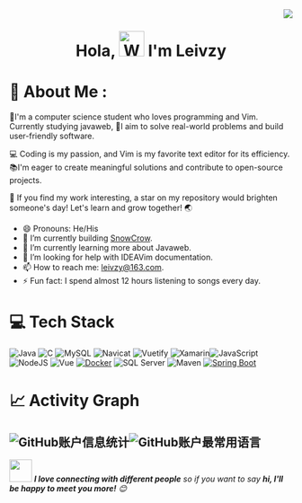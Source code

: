 <img align="right" src="https://count.getloli.com/get/@:Leivzy?theme=rule34">

<h1 align="center"> Hola, <img src="https://raw.githubusercontent.com/nixin72/nixin72/master/wave.gif" 
         alt="Waving hand animated gif"
         height="45"
         width="45" /> I'm Leivzy</h1>



# 💫 About Me :
🚀I'm a computer science student who loves programming and Vim. Currently studying javaweb, 🌟I aim to solve real-world problems and build user-friendly software.

💻 Coding is my passion, and Vim is my favorite text editor for its efficiency. 📚I'm eager to create meaningful solutions and contribute to open-source projects.

🌟 If you find my work interesting, a star on my repository would brighten someone's day! Let's learn and grow together! 🌏

- 😄 Pronouns: He/His
- 🔭 I’m currently building [SnowCrow](https://leivzy.top/).
- 🌱 I’m currently learning more about Javaweb.
- 🤔 I’m looking for help with IDEAVim documentation.
- 📫 How to reach me: [leivzy@163.com](leivzy@163.com).
- ⚡ Fun fact: I spend almost 12 hours listening to songs every day.

# 💻 Tech Stack
![Java](https://img.shields.io/badge/java-%23ED8B00.svg?style=for-the-badge&logo=java&logoColor=white) ![C](https://img.shields.io/badge/C-555555.svg?style=for-the-badge&logo=c&logoColor=white)
 ![MySQL](https://img.shields.io/badge/mysql-%2300f.svg?style=for-the-badge&logo=mysql&logoColor=white) ![Navicat](https://img.shields.io/badge/Navicat-13A4A9.svg?style=for-the-badge&logo=navicat&logoColor=white) ![Vuetify](https://img.shields.io/badge/Vuetify-1867C0?style=for-the-badge&logo=vuetify&logoColor=AEDDFF) ![Xamarin](https://img.shields.io/badge/Xamarin-3199DC?style=for-the-badge&logo=xamarin&logoColor=white)![JavaScript](https://img.shields.io/badge/javascript-%23323330.svg?style=for-the-badge&logo=javascript&logoColor=%23F7DF1E) ![NodeJS](https://img.shields.io/badge/node.js-6DA55F?style=for-the-badge&logo=node.js&logoColor=white) ![Vue](https://img.shields.io/badge/Vue-4FC08D.svg?style=for-the-badge&logo=vue.js&logoColor=white) [![Docker](https://camo.githubusercontent.com/6b7f701cf0bea42833751b754688f1a27b6090fdf90bf2b226addff01be817f0/68747470733a2f2f696d672e736869656c64732e696f2f62616467652f646f636b65722d2532333064623765642e7376673f7374796c653d666f722d7468652d6261646765266c6f676f3d646f636b6572266c6f676f436f6c6f723d7768697465)](https://camo.githubusercontent.com/6b7f701cf0bea42833751b754688f1a27b6090fdf90bf2b226addff01be817f0/68747470733a2f2f696d672e736869656c64732e696f2f62616467652f646f636b65722d2532333064623765642e7376673f7374796c653d666f722d7468652d6261646765266c6f676f3d646f636b6572266c6f676f436f6c6f723d7768697465) ![SQL Server](https://img.shields.io/badge/SQL%20Server-CC2927.svg?style=for-the-badge&logo=microsoft-sql-server&logoColor=white) ![Maven](https://img.shields.io/badge/Maven-C71A36.svg?style=for-the-badge&logo=apache-maven&logoColor=white) [![Spring Boot](https://img.shields.io/badge/Spring%20Boot-6DB33F.svg?style=for-the-badge&logo=spring-boot&logoColor=white)](https://your-spring-boot-repository-url-here)



# 📈 Activity Graph
![GitHub账户信息统计](https://github-stats.ubrong.com/api?username=leivzy&show_icons=true&theme=tokyonight)![GitHub账户最常用语言](https://github-stats.ubrong.com/api/top-langs/?username=leivzy&layout=compact&theme=tokyonight)
---
<img src="https://media.giphy.com/media/LnQjpWaON8nhr21vNW/giphy.gif" width="40"> <em><b>I love connecting with different people</b> so if you want to say <b>hi, I'll be happy to meet you more!</b> :blush:</em>
